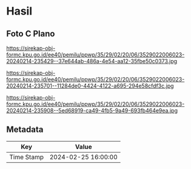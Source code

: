 # Hasil

## Foto C Plano

https://sirekap-obj-formc.kpu.go.id/ee40/pemilu/ppwp/35/29/02/20/06/3529022006023-20240214-235429--37e644ab-486a-4e54-aa12-35fbe50c0373.jpg

https://sirekap-obj-formc.kpu.go.id/ee40/pemilu/ppwp/35/29/02/20/06/3529022006023-20240214-235701--11284de0-4424-4122-a695-294e58cfdf3c.jpg

https://sirekap-obj-formc.kpu.go.id/ee40/pemilu/ppwp/35/29/02/20/06/3529022006023-20240214-235908--5ed68919-ca49-4fb5-9a49-693fb464e9ea.jpg


## Metadata

| Key        | Value               |
| ---------- | ------------------- |
| Time Stamp | 2024-02-25 16:00:00 |



